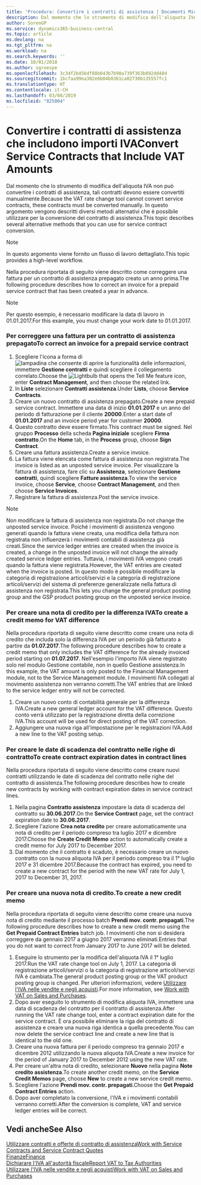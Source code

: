 ```yaml
---
title: 'Procedura: Convertire i contratti di assistenza | Documenti Microsoft'
description: Dal momento che lo strumento di modifica dell'aliquota IVA non può convertire i contratti di assistenza, tali contratti devono essere convertiti manualmente. In questo argomento vengono descritti diversi metodi alternativi che è possibile utilizzare per la conversione del contratto di assistenza.
author: SorenGP
ms.service: dynamics365-business-central
ms.topic: article
ms.devlang: na
ms.tgt_pltfrm: na
ms.workload: na
ms.search.keywords: ''
ms.date: 10/01/2018
ms.author: sgroespe
ms.openlocfilehash: 3c34f2b456df88b043b7b90a739f363b892dd48d
ms.sourcegitcommit: 1bcfaa99ea302e6b84b8361ca02730b135557fc1
ms.translationtype: HT
ms.contentlocale: it-CH
ms.lasthandoff: 03/08/2019
ms.locfileid: "825004"
---
```

# <a name="convert-service-contracts-that-include-vat-amounts"></a><span data-ttu-id="56d4e-104">Convertire i contratti di assistenza che includono importi IVA</span><span class="sxs-lookup"><span data-stu-id="56d4e-104">Convert Service Contracts that Include VAT Amounts</span></span>
<span data-ttu-id="56d4e-105">Dal momento che lo strumento di modifica dell'aliquota IVA non può convertire i contratti di assistenza, tali contratti devono essere convertiti manualmente.</span><span class="sxs-lookup"><span data-stu-id="56d4e-105">Because the VAT rate change tool cannot convert service contracts, these contracts must be converted manually.</span></span> <span data-ttu-id="56d4e-106">In questo argomento vengono descritti diversi metodi alternativi che è possibile utilizzare per la conversione del contratto di assistenza.</span><span class="sxs-lookup"><span data-stu-id="56d4e-106">This topic describes several alternative methods that you can use for service contract conversion.</span></span>  

> [!NOTE]  
>  <span data-ttu-id="56d4e-107">In questo argomento viene fornito un flusso di lavoro dettagliato.</span><span class="sxs-lookup"><span data-stu-id="56d4e-107">This topic provides a high-level workflow.</span></span>  

 <span data-ttu-id="56d4e-108">Nella procedura riportata di seguito viene descritto come correggere una fattura per un contratto di assistenza prepagato creato un anno prima.</span><span class="sxs-lookup"><span data-stu-id="56d4e-108">The following procedure describes how to correct an invoice for a prepaid service contract that has been created a year in advance.</span></span>  

> [!NOTE]  
>  <span data-ttu-id="56d4e-109">Per questo esempio, è necessario modificare la data di lavoro in 01.01.2017.</span><span class="sxs-lookup"><span data-stu-id="56d4e-109">For this example, you must change your work date to 01.01.2017.</span></span>  

### <a name="to-correct-an-invoice-for-a-prepaid-service-contract"></a><span data-ttu-id="56d4e-110">Per correggere una fattura per un contratto di assistenza prepagato</span><span class="sxs-lookup"><span data-stu-id="56d4e-110">To correct an invoice for a prepaid service contract</span></span>  
1. <span data-ttu-id="56d4e-111">Scegliere l'icona a forma di ![lampadina che consente di aprire la funzionalità delle informazioni](media/ui-search/search_small.png "Informazioni sull'operazione che si desidera eseguire"), immettere **Gestione contratti** e quindi scegliere il collegamento correlato.</span><span class="sxs-lookup"><span data-stu-id="56d4e-111">Choose the ![Lightbulb that opens the Tell Me feature](media/ui-search/search_small.png "Tell me what you want to do") icon, enter **Contract Management**, and then choose the related link.</span></span>  
2. <span data-ttu-id="56d4e-112">In **Liste** selezionare **Contratti assistenza**.</span><span class="sxs-lookup"><span data-stu-id="56d4e-112">Under **Lists**, choose **Service Contracts**.</span></span>  
3. <span data-ttu-id="56d4e-113">Creare un nuovo contratto di assistenza prepagato.</span><span class="sxs-lookup"><span data-stu-id="56d4e-113">Create a new prepaid service contract.</span></span> <span data-ttu-id="56d4e-114">Immettere una data di inizio **01.01.2017** e un anno del periodo di fatturazione per il cliente **20000**.</span><span class="sxs-lookup"><span data-stu-id="56d4e-114">Enter a start date of **01.01.2017** and an invoice period year for customer **20000**.</span></span>  
4. <span data-ttu-id="56d4e-115">Questo contratto deve essere firmato.</span><span class="sxs-lookup"><span data-stu-id="56d4e-115">This contract must be signed.</span></span> <span data-ttu-id="56d4e-116">Nel gruppo **Processo** della scheda **Pagina iniziale** scegliere **Firma contratto**.</span><span class="sxs-lookup"><span data-stu-id="56d4e-116">On the **Home** tab, in the **Process** group, choose **Sign Contract**.</span></span>  
5. <span data-ttu-id="56d4e-117">Creare una fattura assistenza.</span><span class="sxs-lookup"><span data-stu-id="56d4e-117">Create a service invoice.</span></span>
6. <span data-ttu-id="56d4e-118">La fattura viene elencata come fattura di assistenza non registrata.</span><span class="sxs-lookup"><span data-stu-id="56d4e-118">The invoice is listed as an unposted service invoice.</span></span> <span data-ttu-id="56d4e-119">Per visualizzare la fattura di assistenza, fare clic su **Assistenza**, selezionare **Gestione contratti**, quindi scegliere **Fatture assistenza**.</span><span class="sxs-lookup"><span data-stu-id="56d4e-119">To view the service invoice, choose **Service**, choose **Contract Management**, and then choose **Service Invoices**.</span></span>  
7. <span data-ttu-id="56d4e-120">Registrare la fattura di assistenza.</span><span class="sxs-lookup"><span data-stu-id="56d4e-120">Post the service invoice.</span></span>  

> [!NOTE]  
>  <span data-ttu-id="56d4e-121">Non modificare la fattura di assistenza non registrata.</span><span class="sxs-lookup"><span data-stu-id="56d4e-121">Do not change the unposted service invoice.</span></span> <span data-ttu-id="56d4e-122">Poiché i movimenti di assistenza vengono generati quando la fattura viene creata, una modifica della fattura non registrata non influenzerà i movimenti contabili di assistenza già creati.</span><span class="sxs-lookup"><span data-stu-id="56d4e-122">Since the service ledger entries are created when the invoice is created, a change in the unposted invoice will not change the already created service ledger entries.</span></span> <span data-ttu-id="56d4e-123">Tuttavia, i movimenti IVA vengono creati quando la fattura viene registrata.</span><span class="sxs-lookup"><span data-stu-id="56d4e-123">However, the VAT entries are created when the invoice is posted.</span></span> <span data-ttu-id="56d4e-124">In questo modo è possibile modificare la categoria di registrazione articoli/servizi e la categoria di registrazione articoli/servizi del sistema di preferenze generalizzate nella fattura di assistenza non registrata.</span><span class="sxs-lookup"><span data-stu-id="56d4e-124">This lets you change the general product posting group and the GSP product posting group on the unposted service invoice.</span></span>  

### <a name="to-create-a-credit-memo-for-vat-difference"></a><span data-ttu-id="56d4e-125">Per creare una nota di credito per la differenza IVA</span><span class="sxs-lookup"><span data-stu-id="56d4e-125">To create a credit memo for VAT difference</span></span>  
<span data-ttu-id="56d4e-126">Nella procedura riportata di seguito viene descritto come creare una nota di credito che includa solo la differenza IVA per un periodo già fatturato a partire da **01.07.2017**.</span><span class="sxs-lookup"><span data-stu-id="56d4e-126">The following procedure describes how to create a credit memo that only includes the VAT difference for the already invoiced period starting on **01.07.2017**.</span></span> <span data-ttu-id="56d4e-127">Nell'esempio l'importo IVA viene registrato solo nel modulo Gestione contabile, non in quello Gestione assistenza.</span><span class="sxs-lookup"><span data-stu-id="56d4e-127">In this example, the VAT amount is only posted to the Financial Management module, not to the Service Management module.</span></span> <span data-ttu-id="56d4e-128">I movimenti IVA collegati al movimento assistenza non verranno corretti.</span><span class="sxs-lookup"><span data-stu-id="56d4e-128">The VAT entries that are linked to the service ledger entry will not be corrected.</span></span>  

1. <span data-ttu-id="56d4e-129">Creare un nuovo conto di contabilità generale per la differenza IVA.</span><span class="sxs-lookup"><span data-stu-id="56d4e-129">Create a new general ledger account for the VAT difference.</span></span> <span data-ttu-id="56d4e-130">Questo conto verrà utilizzato per la registrazione diretta della correzione IVA.</span><span class="sxs-lookup"><span data-stu-id="56d4e-130">This account will be used for direct posting of the VAT correction.</span></span>  
2. <span data-ttu-id="56d4e-131">Aggiungere una nuova riga all'impostazione per le registrazioni IVA.</span><span class="sxs-lookup"><span data-stu-id="56d4e-131">Add a new line to the VAT posting setup.</span></span>  

### <a name="to-create-contract-expiration-dates-in-contract-lines"></a><span data-ttu-id="56d4e-132">Per creare le date di scadenza del contratto nelle righe di contratto</span><span class="sxs-lookup"><span data-stu-id="56d4e-132">To create contract expiration dates in contract lines</span></span>  
<span data-ttu-id="56d4e-133">Nella procedura riportata di seguito viene descritto come creare nuovi contratti utilizzando le date di scadenza del contratto nelle righe del contratto di assistenza.</span><span class="sxs-lookup"><span data-stu-id="56d4e-133">The following procedure describes how to create new contracts by working with contract expiration dates in service contract lines.</span></span>  

1. <span data-ttu-id="56d4e-134">Nella pagina **Contratto assistenza** impostare la data di scadenza del contratto su **30.06.2017**.</span><span class="sxs-lookup"><span data-stu-id="56d4e-134">On the **Service Contract** page, set the contract expiration date to **30.06.2017**.</span></span>  
2. <span data-ttu-id="56d4e-135">Scegliere l'azione **Crea nota credito** per creare automaticamente una nota di credito per il periodo compreso tra luglio 2017 e dicembre 2017.</span><span class="sxs-lookup"><span data-stu-id="56d4e-135">Choose the **Create Credit Memo** action to automatically create a credit memo for July 2017 to December 2017.</span></span>  
3. <span data-ttu-id="56d4e-136">Dal momento che il contratto è scaduto, è necessario creare un nuovo contratto con la nuova aliquota IVA per il periodo compreso tra il 1° luglio 2017 e 31 dicembre 2017.</span><span class="sxs-lookup"><span data-stu-id="56d4e-136">Because the contract has expired, you need to create a new contract for the period with the new VAT rate for July 1, 2017 to December 31, 2017.</span></span>  

### <a name="to-create-a-new-credit-memo"></a><span data-ttu-id="56d4e-137">Per creare una nuova nota di credito.</span><span class="sxs-lookup"><span data-stu-id="56d4e-137">To create a new credit memo</span></span>  
<span data-ttu-id="56d4e-138">Nella procedura riportata di seguito viene descritto come creare una nuova nota di credito mediante il processo batch **Prendi mov. contr. prepagati**.</span><span class="sxs-lookup"><span data-stu-id="56d4e-138">The following procedure describes how to create a new credit memo using the **Get Prepaid Contract Entries** batch job.</span></span> <span data-ttu-id="56d4e-139">I movimenti che non si desidera correggere da gennaio 2017 a giugno 2017 verranno eliminati.</span><span class="sxs-lookup"><span data-stu-id="56d4e-139">Entries that you do not want to correct from January 2017 to June 2017 will be deleted.</span></span>  

1. <span data-ttu-id="56d4e-140">Eseguire lo strumento per la modifica dell'aliquota IVA il 1° luglio 2017.</span><span class="sxs-lookup"><span data-stu-id="56d4e-140">Run the VAT rate change tool on July 1, 2017.</span></span> <span data-ttu-id="56d4e-141">La categoria di registrazione articoli/servizi o la categoria di registrazione articoli/servizi IVA è cambiata.</span><span class="sxs-lookup"><span data-stu-id="56d4e-141">The general product posting group or the VAT product posting group is changed.</span></span> <span data-ttu-id="56d4e-142">Per ulteriori informazioni, vedere [Utilizzare l'IVA nelle vendite e negli acquisti](finance-work-with-vat.md).</span><span class="sxs-lookup"><span data-stu-id="56d4e-142">For more information, see [Work with VAT on Sales and Purchases](finance-work-with-vat.md).</span></span>  
2. <span data-ttu-id="56d4e-143">Dopo aver eseguito lo strumento di modifica aliquota IVA, immettere una data di scadenza del contratto per il contratto di assistenza.</span><span class="sxs-lookup"><span data-stu-id="56d4e-143">After running the VAT rate change tool, enter a contract expiration date for the service contract.</span></span> <span data-ttu-id="56d4e-144">È ora possibile eliminare la riga del contratto di assistenza e creare una nuova riga identica a quella precedente.</span><span class="sxs-lookup"><span data-stu-id="56d4e-144">You can now delete the service contract line and create a new line that is identical to the old one.</span></span>  
3. <span data-ttu-id="56d4e-145">Creare una nuova fattura per il periodo compreso tra gennaio 2017 e dicembre 2012 utilizzando la nuova aliquota IVA.</span><span class="sxs-lookup"><span data-stu-id="56d4e-145">Create a new invoice for the period of January 2017 to December 2012 using the new VAT rate.</span></span>  
4. <span data-ttu-id="56d4e-146">Per creare un'altra nota di credito, selezionare **Nuovo** nella pagina **Note credito assistenza**.</span><span class="sxs-lookup"><span data-stu-id="56d4e-146">To create another credit memo, on the **Service Credit Memos** page, choose **New** to create a new service credit memo.</span></span>  
5. <span data-ttu-id="56d4e-147">Scegliere l'azione **Prendi mov. contr. prepagati**.</span><span class="sxs-lookup"><span data-stu-id="56d4e-147">Choose the **Get Prepaid Contract Entries** action.</span></span>  
6. <span data-ttu-id="56d4e-148">Dopo aver completato la conversione, l'IVA e i movimenti contabili verranno corretti.</span><span class="sxs-lookup"><span data-stu-id="56d4e-148">After the conversion is complete, VAT and service ledger entries will be correct.</span></span>  

## <a name="see-also"></a><span data-ttu-id="56d4e-149">Vedi anche</span><span class="sxs-lookup"><span data-stu-id="56d4e-149">See Also</span></span>  
[<span data-ttu-id="56d4e-150">Utilizzare contratti e offerte di contratto di assistenza</span><span class="sxs-lookup"><span data-stu-id="56d4e-150">Work with Service Contracts and Service Contract Quotes</span></span>](service-how-to-create-service-contracts-and-service-contract-quotes.md)  
[<span data-ttu-id="56d4e-151">Finanze</span><span class="sxs-lookup"><span data-stu-id="56d4e-151">Finance</span></span>](finance.md)  
[<span data-ttu-id="56d4e-152">Dichiarare l'IVA all'autorità fiscale</span><span class="sxs-lookup"><span data-stu-id="56d4e-152">Report VAT to Tax Authorities</span></span>](finance-how-report-vat.md)  
[<span data-ttu-id="56d4e-153">Utilizzare l'IVA nelle vendite e negli acquisti</span><span class="sxs-lookup"><span data-stu-id="56d4e-153">Work with VAT on Sales and Purchases</span></span>](finance-work-with-vat.md)  
